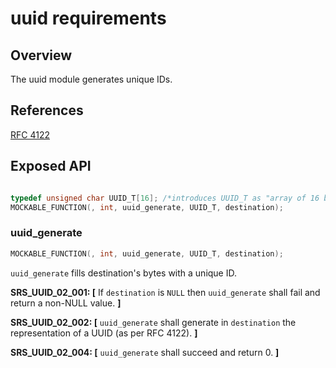 uuid requirements
=================

## Overview
The uuid module generates unique IDs.

## References

[RFC 4122](https://datatracker.ietf.org/doc/html/rfc4122)

## Exposed API
```C

typedef unsigned char UUID_T[16]; /*introduces UUID_T as "array of 16 bytes"*/
MOCKABLE_FUNCTION(, int, uuid_generate, UUID_T, destination);

```
###  uuid_generate
```C
MOCKABLE_FUNCTION(, int, uuid_generate, UUID_T, destination);
```

`uuid_generate` fills destination's bytes with a unique ID.

**SRS_UUID_02_001: [** If `destination` is `NULL` then `uuid_generate` shall fail and return a non-NULL value. **]**

**SRS_UUID_02_002: [** `uuid_generate` shall generate in `destination` the representation of a UUID (as per RFC 4122). **]**

**SRS_UUID_02_004: [** `uuid_generate` shall succeed and return 0. **]**